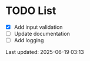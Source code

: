 # TODO List

- [x] Add input validation
- [ ] Update documentation
- [ ] Add logging

Last updated: 2025-06-19 03:13
